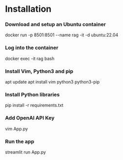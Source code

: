 # Installation

### Download and setup an Ubuntu container
docker run -p 8501:8501 --name rag -it -d ubuntu:22.04

### Log into the container
docker exec -it rag bash

### Install Vim, Python3 and pip
apt update
apt install vim python3 python3-pip

### Install Python libraries
pip install -r requirements.txt

### Add OpenAI API Key
vim App.py

### Run the app
streamlit run App.py
